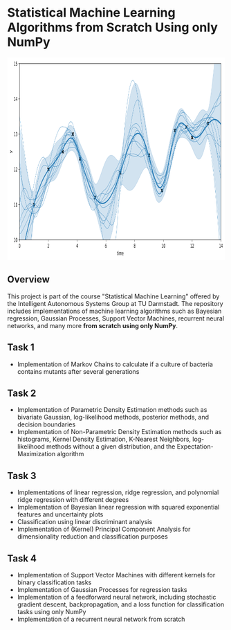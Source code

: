 # Statistical Machine Learning Algorithms from Scratch Using only NumPy

<p align="center">
  <img src="Gaussian-process-with-noise.png" alt="gp" width="905px" height="468px">
</p>

## Overview

This project is part of the course "Statistical Machine Learning" offered by the Intelligent Autonomous Systems Group at TU Darmstadt. The repository includes implementations of machine learning algorithms such as Bayesian regression, Gaussian Processes, Support Vector Machines, recurrent neural networks, and many more **from scratch using only NumPy**.

## Task 1

- Implementation of Markov Chains to calculate if a culture of bacteria contains mutants after several generations

## Task 2

- Implementation of Parametric Density Estimation methods such as bivariate Gaussian, log-likelihood methods, posterior methods, and decision boundaries
- Implementation of Non-Parametric Density Estimation methods such as histograms, Kernel Density Estimation, K-Nearest Neighbors, log-likelihood methods without a given distribution, and the Expectation-Maximization algorithm

## Task 3

- Implementations of linear regression, ridge regression, and polynomial ridge regression with different degrees
- Implementation of Bayesian linear regression with squared exponential features and uncertainty plots
- Classification using linear discriminant analysis
- Implementation of (Kernel) Principal Component Analysis for dimensionality reduction and classification purposes

## Task 4

- Implementation of Support Vector Machines with different kernels for binary classification tasks
- Implementation of Gaussian Processes for regression tasks
- Implementation of a feedforward neural network, including stochastic gradient descent, backpropagation, and a loss function for classification tasks using only NumPy
- Implementation of a recurrent neural network from scratch
